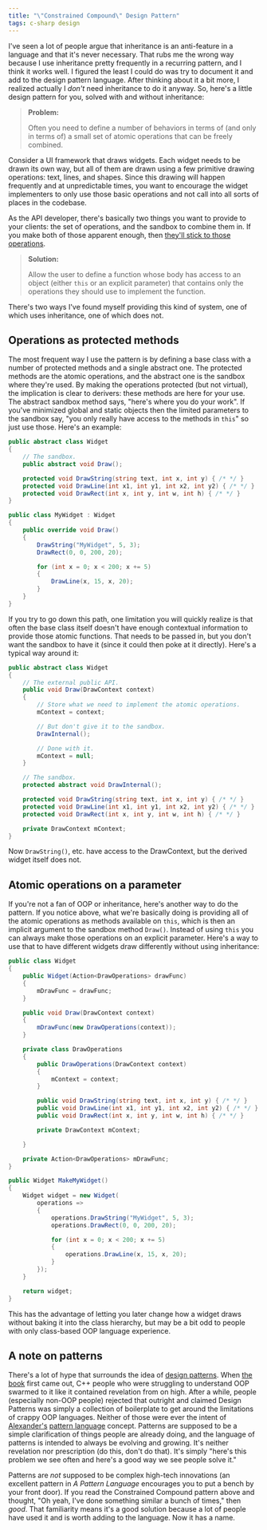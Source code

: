 ```yaml
---
title: "\"Constrained Compound\" Design Pattern"
tags: c-sharp design
---
```


I've seen a lot of people argue that inheritance is an anti-feature in a
language and that it's never necessary. That rubs me the wrong way because I use
inheritance pretty frequently in a recurring pattern, and I think it works well.
I figured the least I could do was try to document it and add to the design
pattern language. After thinking about it a bit more, I realized actually I
*don't* need inheritance to do it anyway. So, here's a little design pattern for
you, solved with and without inheritance:

> **Problem:**
>
> Often you need to define a number of behaviors in terms of (and only in terms
> of) a small set of atomic operations that can be freely combined.

Consider a UI framework that draws widgets. Each widget needs to be drawn its
own way, but all of them are drawn using a few primitive drawing operations:
text, lines, and shapes. Since this drawing will happen frequently and at
unpredictable times, you want to encourage the widget implementers to only use
those basic operations and not call into all sorts of places in the codebase.

As the API developer, there's basically two things you want to provide to your
clients: the set of operations, and the sandbox to combine them in. If you make
both of those apparent enough, then [they'll stick to those
operations][ops].

[ops]: http://blogs.msdn.com/brada/archive/2003/10/02/50420.aspx

> **Solution:**
>
> Allow the user to define a function whose body has access to an object (either
> `this` or an explicit parameter) that contains only the operations they should
> use to implement the function.

There's two ways I've found myself providing this kind of system, one of which
uses inheritance, one of which does not.

## Operations as protected methods

The most frequent way I use the pattern is by defining a base class with a
number of protected methods and a single abstract one. The protected methods are
the atomic operations, and the abstract one is the sandbox where they're used.
By making the operations protected (but not virtual), the implication is clear
to derivers: these methods are here for your use. The abstract sandbox method
says, "here's where you do your work". If you've minimized global and static
objects then the limited parameters to the sandbox say, "you only really have
access to the methods in `this`" so just use those. Here's an example:

```csharp
public abstract class Widget
{
    // The sandbox.
    public abstract void Draw();

    protected void DrawString(string text, int x, int y) { /* */ }
    protected void DrawLine(int x1, int y1, int x2, int y2) { /* */ }
    protected void DrawRect(int x, int y, int w, int h) { /* */ }
}

public class MyWidget : Widget
{
    public override void Draw()
    {
        DrawString("MyWidget", 5, 3);
        DrawRect(0, 0, 200, 20);

        for (int x = 0; x < 200; x += 5)
        {
            DrawLine(x, 15, x, 20);
        }
    }
}
```

If you try to go down this path, one limitation you will quickly realize is that
often the base class itself doesn't have enough contextual information to
provide those atomic functions. That needs to be passed in, but you don't want
the sandbox to have it (since it could then poke at it directly). Here's a
typical way around it:

```csharp
public abstract class Widget
{
    // The external public API.
    public void Draw(DrawContext context)
    {
        // Store what we need to implement the atomic operations.
        mContext = context;

        // But don't give it to the sandbox.
        DrawInternal();

        // Done with it.
        mContext = null;
    }

    // The sandbox.
    protected abstract void DrawInternal();

    protected void DrawString(string text, int x, int y) { /* */ }
    protected void DrawLine(int x1, int y1, int x2, int y2) { /* */ }
    protected void DrawRect(int x, int y, int w, int h) { /* */ }

    private DrawContext mContext;
}
```

Now `DrawString()`, etc. have access to the DrawContext, but the derived
widget itself does not.

## Atomic operations on a parameter

If you're not a fan of OOP or inheritance, here's another way to do the pattern.
If you notice above, what we're basically doing is providing all of the atomic
operations as methods available on `this`, which is then an implicit argument to
the sandbox method `Draw()`. Instead of using `this` you can always make those
operations on an explicit parameter. Here's a way to use that to have different
widgets draw differently without using inheritance:

```csharp
public class Widget
{
    public Widget(Action<DrawOperations> drawFunc)
    {
        mDrawFunc = drawFunc;
    }

    public void Draw(DrawContext context)
    {
        mDrawFunc(new DrawOperations(context));
    }

    private class DrawOperations
    {
        public DrawOperations(DrawContext context)
        {
            mContext = context;
        }

        public void DrawString(string text, int x, int y) { /* */ }
        public void DrawLine(int x1, int y1, int x2, int y2) { /* */ }
        public void DrawRect(int x, int y, int w, int h) { /* */ }

        private DrawContext mContext;

    }

    private Action<DrawOperations> mDrawFunc;
}

public Widget MakeMyWidget()
{
    Widget widget = new Widget(
        operations =>
        {
            operations.DrawString("MyWidget", 5, 3);
            operations.DrawRect(0, 0, 200, 20);

            for (int x = 0; x < 200; x += 5)
            {
                operations.DrawLine(x, 15, x, 20);
            }
        });
    }

    return widget;
}
```

This has the advantage of letting you later change how a widget draws without
baking it into the class hierarchy, but may be a bit odd to people with only
class-based OOP language experience.

## A note on patterns

There's a lot of hype that surrounds the idea of [design patterns][]. When [the
book][gof] first came out, C++ people who were struggling to understand OOP
swarmed to it like it contained revelation from on high. After a while, people
(especially non-OOP people) rejected that outright and claimed Design Patterns
was simply a collection of boilerplate to get around the limitations of crappy
OOP languages. Neither of those were ever the intent of [Alexander's][tree]
[pattern language][] concept. Patterns are supposed to be a simple clarification
of things people are already doing, and the language of patterns is intended to
always be evolving and growing. It's neither revelation nor prescription (do
this, don't do that). It's simply "here's this problem we see often and here's a
good way we see people solve it."

[design patterns]: http://en.wikipedia.org/wiki/Design_pattern_(computer_science)
[gof]: http://en.wikipedia.org/wiki/Design_Patterns
[tree]: https://www.patternlanguage.com/archive/cityisnotatree.html
[pattern language]: http://en.wikipedia.org/wiki/A_Pattern_Language

Patterns are *not* supposed to be complex high-tech innovations (an excellent
pattern in *A Pattern Language* encourages you to put a bench by your front
door). If you read the Constrained Compound pattern above and thought, "Oh yeah,
I've done something similar a bunch of times," then *good*. That familiarity
means it's a good solution because a lot of people have used it and is worth
adding to the language. Now it has a name.
